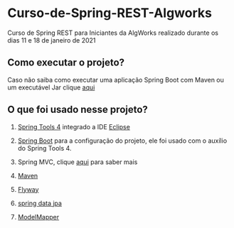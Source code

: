 # Curso-de-Spring-REST-Algworks
Curso de Spring REST para Iniciantes da AlgWorks realizado durante os dias 11 e 18 de janeiro de 2021

## Como executar o projeto? 
Caso não saiba como executar uma aplicação Spring Boot com Maven ou um executável Jar clique [aqui](https://www.codeflow.site/pt/article/spring-boot-run-maven-vs-executable-jar)

## O que foi usado nesse projeto?

 1. [Spring Tools 4](https://spring.io/tools) integrado a IDE [Eclipse](https://www.eclipse.org/downloads/download.php?file=/oomph/epp/2020-12/R/eclipse-inst-jre-win64.exe)
 
 2. [Spring Boot](https://start.spring.io/) para a configuração do projeto, ele foi usado com o auxílio do Spring Tools 4.
 
 3. Spring MVC, clique [aqui](https://blog.algaworks.com/spring-mvc/) para saber mais 
 
 4. [Maven](https://maven.apache.org/)
 
 5. [Flyway](https://flywaydb.org/)
 
 6. [spring data jpa](https://spring.io/projects/spring-data)
 
 7. [ModelMapper](http://modelmapper.org/)



 
